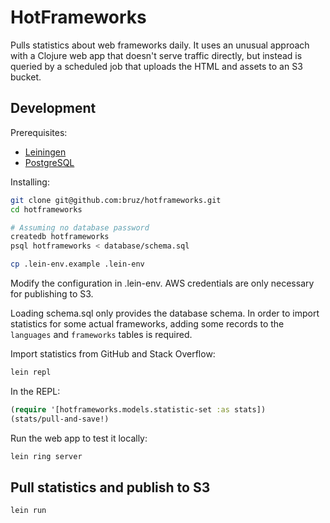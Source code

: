 # HotFrameworks

Pulls statistics about web frameworks daily. It uses an unusual approach with a Clojure web app that doesn't serve traffic directly, but instead is queried by a scheduled job that uploads the HTML and assets to an S3 bucket.

## Development

Prerequisites:

* [Leiningen](http://leiningen.org/)
* [PostgreSQL](http://www.postgresql.org/)

Installing:

```bash
git clone git@github.com:bruz/hotframeworks.git
cd hotframeworks

# Assuming no database password
createdb hotframeworks
psql hotframeworks < database/schema.sql

cp .lein-env.example .lein-env
```

Modify the configuration in .lein-env. AWS credentials are only necessary for publishing to S3.

Loading schema.sql only provides the database schema. In order to import statistics for some actual frameworks, adding some records to the `languages` and `frameworks` tables is required.

Import statistics from GitHub and Stack Overflow:

```bash
lein repl
```

In the REPL:

```clojure
(require '[hotframeworks.models.statistic-set :as stats])
(stats/pull-and-save!)
```

Run the web app to test it locally:

```bash
lein ring server
```

## Pull statistics and publish to S3

```bash
lein run
```
